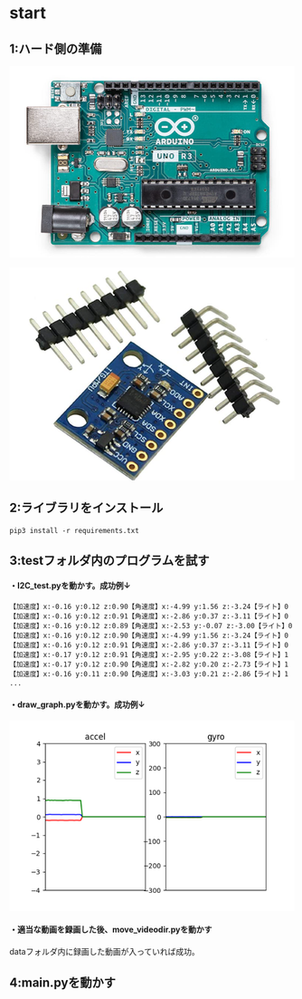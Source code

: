 # start

## 1:ハード側の準備

![arduino](docs/image/arduino.png)

![mpu6050](docs/image/mpu6050.png)

## 2:ライブラリをインストール
```shell 
pip3 install -r requirements.txt
```

## 3:testフォルダ内のプログラムを試す

#### ・I2C_test.pyを動かす。成功例↓

```shell
【加速度】x:-0.16 y:0.12 z:0.90【角速度】x:-4.99 y:1.56 z:-3.24【ライト】0
【加速度】x:-0.16 y:0.12 z:0.91【角速度】x:-2.86 y:0.37 z:-3.11【ライト】0
【加速度】x:-0.16 y:0.12 z:0.89【角速度】x:-2.53 y:-0.07 z:-3.00【ライト】0
【加速度】x:-0.16 y:0.12 z:0.90【角速度】x:-4.99 y:1.56 z:-3.24【ライト】0
【加速度】x:-0.16 y:0.12 z:0.91【角速度】x:-2.86 y:0.37 z:-3.11【ライト】0
【加速度】x:-0.17 y:0.12 z:0.91【角速度】x:-2.95 y:0.22 z:-3.08【ライト】1
【加速度】x:-0.17 y:0.12 z:0.90【角速度】x:-2.82 y:0.20 z:-2.73【ライト】1
【加速度】x:-0.16 y:0.11 z:0.90【角速度】x:-3.03 y:0.21 z:-2.86【ライト】1
...
```

#### ・draw_graph.pyを動かす。成功例↓

![graph](docs/image/sensordata_graph.png)

#### ・適当な動画を録画した後、move_videodir.pyを動かす

dataフォルダ内に録画した動画が入っていれば成功。

## 4:main.pyを動かす
